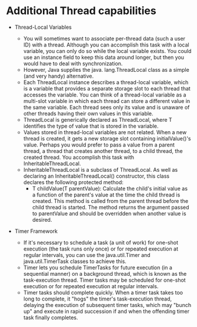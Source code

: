 # Additional Thread capabilities

* Thread-Local Variables
    * You will sometimes want to associate per-thread data (such a user ID) with a thread.
      Although you can accomplish this task with a local variable, you can only do so while the
      local variable exists. You could use an instance field to keep this data around longer, but
      then you would have to deal with synchronization.
    * However, Java supplies the java. lang.ThreadLocal class as a simple (and very handy) alternative.
    * Each ThreadLocal instance describes a thread-local variable, which is a variable that
      provides a separate storage slot to each thread that accesses the variable. You can think of
      a thread-local variable as a multi-slot variable in which each thread can store a different
      value in the same variable. Each thread sees only its value and is unaware of other threads
      having their own values in this variable.
    * ThreadLocal is generically declared as ThreadLocal<T>, where T identifies the type
      of value that is stored in the variable.
    * Values stored in thread-local variables are not related. When a new thread is created,
      it gets a new storage slot containing initialValue()'s value. Perhaps you would prefer to
      pass a value from a parent thread, a thread that creates another thread, to a child thread,
      the created thread. You accomplish this task with InheritableThreadLocal.
    * InheritableThreadLocal is a subclass of ThreadLocal. As well as declaring an
      InheritableThreadLocal() constructor, this class declares the following protected method:
      * T childValue(T parentValue): Calculate the child's initial value as a function of
        the parent's value at the time the child thread is created. This method is called from
        the parent thread before the child thread is started. The method returns the argument
        passed to parentValue and should be overridden when another value is desired.

* Timer Framework
    * If it's necessary to schedule a task (a unit of work) for one-shot execution (the task runs only once)
      or for repeated execution at regular intervals, you can use the java.util.Timer and java.util.TimerTask classes to achieve this.
    * Timer lets you schedule TimerTasks for future execution (in a sequential manner) on a background thread,
      which is known as the task-execution thread. Timer tasks may be scheduled for one-shot execution or
      for repeated execution at regular intervals.
    * Timer tasks should complete quickly. When a timer task takes too long to
      complete, it "hogs" the timer's task-execution thread, delaying the execution of subsequent
      timer tasks, which may "bunch up" and execute in rapid succession if and when the
      offending timer task finally completes.
